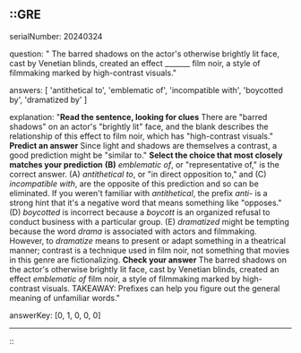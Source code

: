 ::GRE
---

serialNumber: 20240324

question: " The barred shadows on the actor's otherwise brightly lit face, cast by Venetian blinds, created an effect _______ film noir, a style of filmmaking marked by high-contrast visuals."

answers: [
  'antithetical to',
  'emblematic of',
  'incompatible with',
  'boycotted by',
  'dramatized by'
]

explanation: "<strong>Read the sentence, looking for clues</strong> There are \"barred shadows\" on an actor's \"brightly lit\" face, and the blank describes the relationship of this effect to film noir, which has \"high-contrast visuals.\" <strong>Predict an answer</strong> Since light and shadows are themselves a contrast, a good prediction might be \"similar to.\" <strong>Select the choice that most closely matches your prediction</strong> <strong>(B)</strong> <i>emblematic of</i>, or \"representative of,\" is the correct answer. (A) <i>antithetical to</i>, or \"in direct opposition to,\" and (C) <i>incompatible with</i>, are the opposite of this prediction and so can be eliminated. If you weren't familiar with <i>antithetical</i>, the prefix <i>anti- </i>is a strong hint that it's a negative word that means something like \"opposes.\" (D)<i> boycotted</i> is incorrect because a <i>boycott</i> is an organized refusal to conduct business with a particular group. (E) <i>dramatized</i> might be tempting because the word <i>drama</i> is associated with actors and filmmaking. However, to <i>dramatize</i> means to present or adapt something in a theatrical manner; contrast is a technique used in film noir, not something that movies in this genre are fictionalizing. <strong>Check your answer</strong> The barred shadows on the actor's otherwise brightly lit face, cast by Venetian blinds, created an effect <i>emblematic of</i> film noir, a style of filmmaking marked by high-contrast visuals. TAKEAWAY: Prefixes can help you figure out the general meaning of unfamiliar words."

answerKey: [0, 1, 0, 0, 0]

---
::